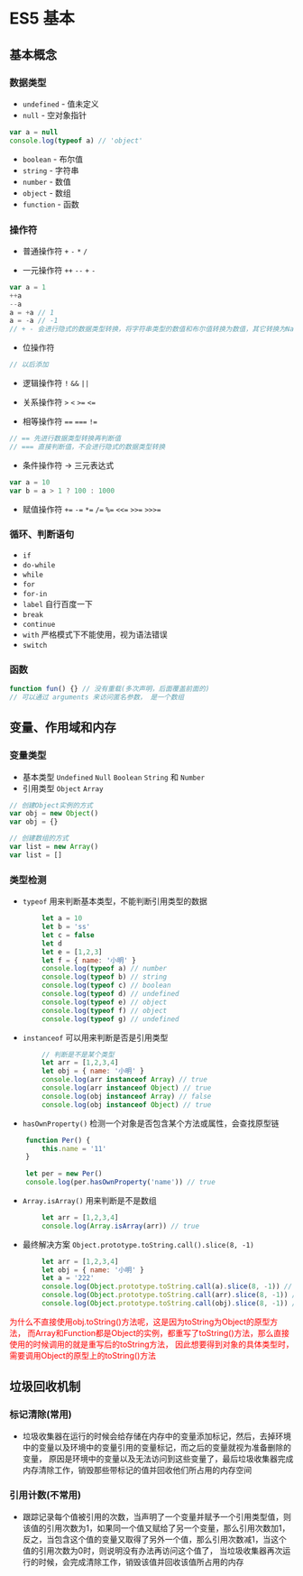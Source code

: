 # ES5 基本

## 基本概念

### 数据类型
- `undefined` - 值未定义
- `null` - 空对象指针
```js
var a = null
console.log(typeof a) // 'object'
```
- `boolean` - 布尔值
- `string` - 字符串
- `number` - 数值
- `object` - 数组
- `function` - 函数

### 操作符
- 普通操作符 `+` `-` `*` `/`

- 一元操作符 `++` `--` `+` `-`
```js
var a = 1
++a
--a
a = +a // 1
a = -a // -1
// + - 会进行隐式的数据类型转换，将字符串类型的数值和布尔值转换为数值，其它转换为NaN
```
- 位操作符
```js
// 以后添加

```
- 逻辑操作符 `!` `&&` `||`

- 关系操作符 `>`  `<`  `>=`  `<=`

- 相等操作符 `==`  `===`  `!=`
```js
// == 先进行数据类型转换再判断值
// === 直接判断值，不会进行隐式的数据类型转换
```
- 条件操作符 -> 三元表达式
```js
var a = 10
var b = a > 1 ? 100 : 1000
```

- 赋值操作符 `+=` `-=` `*=` `/=` `%=` `<<=` `>>=` `>>>=`

### 循环、判断语句
- `if`
- `do-while`
- `while`
- `for`
- `for-in`
- `label` 自行百度一下
- `break`
- `continue`
- `with` 严格模式下不能使用，视为语法错误
- `switch`

### 函数
```js
function fun() {} // 没有重载(多次声明，后面覆盖前面的)
// 可以通过 arguments 来访问匿名参数， 是一个数组
```
## 变量、作用域和内存

### 变量类型
- 基本类型 `Undefined` `Null` `Boolean` `String` 和 `Number`
- 引用类型 `Object` `Array`
```js
// 创建Object实例的方式
var obj = new Object()
var obj = {}

// 创建数组的方式
var list = new Array()
var list = []
```

### 类型检测
- `typeof` 用来判断基本类型，不能判断引用类型的数据
```js
        let a = 10
        let b = 'ss'
        let c = false
        let d
        let e = [1,2,3]
        let f = { name: '小明' }
        console.log(typeof a) // number
        console.log(typeof b) // string
        console.log(typeof c) // boolean
        console.log(typeof d) // undefined
        console.log(typeof e) // object
        console.log(typeof f) // object
        console.log(typeof g) // undefined
```

- `instanceof` 可以用来判断是否是引用类型
```js
        // 判断是不是某个类型
        let arr = [1,2,3,4]
        let obj = { name: '小明' }
        console.log(arr instanceof Array) // true
        console.log(arr instanceof Object) // true
        console.log(obj instanceof Array) // false
        console.log(obj instanceof Object) // true
```

- `hasOwnProperty()` 检测一个对象是否包含某个方法或属性，会查找原型链
```js
    function Per() {
        this.name = '11'
    }
    
    let per = new Per()
    console.log(per.hasOwnProperty('name')) // true
```

- `Array.isArray()` 用来判断是不是数组
```js
        let arr = [1,2,3,4]
        console.log(Array.isArray(arr)) // true
```

- 最终解决方案 `Object.prototype.toString.call().slice(8, -1)`
```js
        let arr = [1,2,3,4]
        let obj = { name: '小明' }
        let a = '222'
        console.log(Object.prototype.toString.call(a).slice(8, -1)) // String
        console.log(Object.prototype.toString.call(arr).slice(8, -1)) // Array
        console.log(Object.prototype.toString.call(obj).slice(8, -1)) // Object
```
<font color='red'>为什么不直接使用obj.toString()方法呢，这是因为toString为Object的原型方法，
而Array和Function都是Object的实例，都重写了toString()方法，那么直接使用的时候调用的就是重写后的toString方法，
因此想要得到对象的具体类型时，需要调用Object的原型上的toString()方法</font>

## 垃圾回收机制

### 标记清除(常用)
- 垃圾收集器在运行的时候会给存储在内存中的变量添加标记，然后，去掉环境中的变量以及环境中的变量引用的变量标记，而之后的变量就视为准备删除的变量，
原因是环境中的变量以及无法访问到这些变量了，最后垃圾收集器完成内存清除工作，销毁那些带标记的值并回收他们所占用的内存空间

### 引用计数(不常用)
- 跟踪记录每个值被引用的次数，当声明了一个变量并赋予一个引用类型值，则该值的引用次数为1，如果同一个值又赋给了另一个变量，那么引用次数加1，
反之，当包含这个值的变量又取得了另外一个值，那么引用次数减1，当这个值的引用次数为0时，则说明没有办法再访问这个值了，
当垃圾收集器再次运行的时候，会完成清除工作，销毁该值并回收该值所占用的内存



